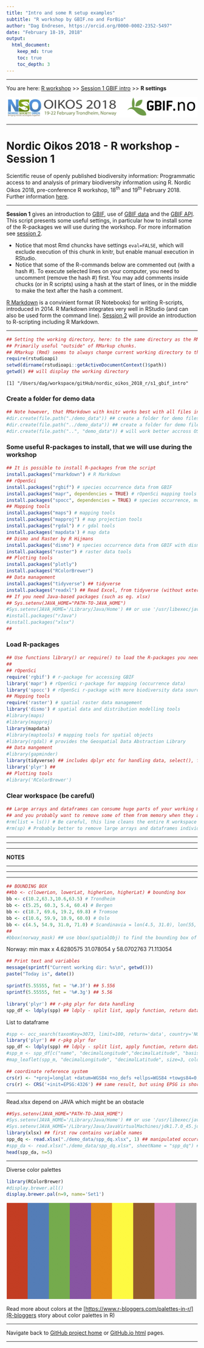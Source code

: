 ```yaml
---
title: "Intro and some R setup examples"
subtitle: "R workshop by GBIF.no and ForBio"
author: "Dag Endresen, https://orcid.org/0000-0002-2352-5497"
date: "February 18-19, 2018"
output:
  html_document:
    keep_md: true
    toc: true
    toc_depth: 3
---
```


<!-- setup.html is generated from setup.Rmd. Please edit that file -->

***

You are here: [R workshop](../) >> [Session 1 GBIF intro](./) >> **R settings**

![](../demo_data/NSO_2018_GBIF_NO.png "NSO 2018")

***

# Nordic Oikos 2018 - R workshop - Session 1

Scientific reuse of openly published biodiversity information: Programmatic access to and analysis of primary biodiversity information using R. Nordic Oikos 2018, pre-conference R workshop, 18<sup>th</sup> and 19<sup>th</sup> February 2018. Further information [here](http://www.gbif.no/events/2018/Nordic-Oikos-2018-R-workshop.html).

***

**Session 1** gives an introduction to [GBIF](https://www.gbif.org/), use of [GBIF data](https://www.gbif.org/resource/search?contentType=dataUse) and the [GBIF API](https://www.gbif.org/developer/summary). This script presents some useful settings, in particular how to install some of the R-packages we will use during the workshop. For more information see [session 2](../s2_r_intro).


* Notice that most Rmd chuncks have settings ```eval=FALSE```, which will exclude execution of this chunk in knitr, but enable manual execution in RStudio.
* Notice that some of the R-commands below are commented out (with a hash #). To execute selected lines on your computer, you need to uncomment (remove the hash #) first. You may add comments inside chucks (or in R scripts) using a hash at the start of lines, or in the middle to make the text after the hash a comment.


[R Markdown](http://rmarkdown.rstudio.com/) is a convinient format (R Notebooks) for writing R-scripts, introduced in 2014. R Markdown integrates very well in RStudio (and can also be used form the command line). [Session 2](../s2_r_intro) will provide an introduction to R-scripting including R Markdown.

***


```r
## Setting the working directory, here: to the same directory as the RMD-script. 
## Primarily useful "outside" of RMarkup chunks.
## RMarkup (Rmd) seems to always change current working directory to the same as the Rmd-script.
require(rstudioapi)
setwd(dirname(rstudioapi::getActiveDocumentContext()$path))
getwd() ## will display the working directory
```

```
[1] "/Users/dag/workspace/gitHub/nordic_oikos_2018_r/s1_gbif_intro"
```

### Create a folder for demo data

```r
## Note however, that RMarkdown with knitr works best with all files in the same directory.
#dir.create(file.path("./demo_data")) ## create a folder for demo files (inside working directory)
#dir.create(file.path("../demo_data")) ## create a folder for demo files (next to working directory)
#dir.create(file.path("..", "demo_data")) # will work better accross OS? on Windows?
```

### Some useful R-packages to install, that we will use during the workshop

```r
## It is possible to install R-packages from the script
install.packages("rmarkdown") # R Markdown
## rOpenSci
install.packages("rgbif") # species occurrence data from GBIF
install.packages("mapr", dependencies = TRUE) # rOpenSci mapping tools
install.packages("spocc", dependencies = TRUE) # species occurrence, more than GBIF
## Mapping tools
install.packages("maps") # mapping tools
install.packages("mapproj") # map projection tools
install.packages("rgdal") # r gdal tools
install.packages('mapdata') # map data
## Dismo and Raster by R Hijmans
install.packages("dismo") # species occurrence data from GBIF with dismo
install.packages("raster") # raster data tools
## Plotting tools
install.packages("plotly")
install.packages("RColorBrewer")
## Data management
install.packages("tidyverse") ## tidyverse
install.packages("readxl") ## Read Excel, from tidyverse (without external Java dependencies)
## If you need Java-based packages (such as eg. xlsx)
## Sys.setenv(JAVA_HOME="PATH-TO-JAVA_HOME")
#Sys.setenv(JAVA_HOME='/Library/Java/Home') ## or use '/usr/libexec/java_home -d 64'
#install.packages("rJava")
#install.packages("xlsx")
##
```

### Load R-packages

```r
## Use functions library() or require() to load the R-packages you need
##
## rOpenSci
require('rgbif') # r-package for accessing GBIF
library('mapr') # rOpenSci r-package for mapping (occurrence data)
library('spocc') # rOpenSci r-package with more biodiversity data sources than GBIF
## Mapping tools
require('raster') # spatial raster data management
library('dismo') # spatial data and distribution modelling tools
#library(maps)
#library(mapproj)
library(mapdata)
#library(maptools) # mapping tools for spatial objects
#library(rgdal) # provides the Geospatial Data Abstraction Library
## Data mangement
#library(gapminder)
library(tidyverse) ## includes dplyr etc for handling data, select(), filter()
library('plyr') ##
## Plotting tools
#library('RColorBrewer')
```

### Clear workspace (be careful)

```r
## Large arrays and dataframes can consume huge parts of your working memory,
## and you probably want to remove some of them from memory when they are not needed anymore.
#rm(list = ls()) # Be careful, this line cleans the entire R workspace
#rm(sp) # Probably better to remove large arrays and dataframes individually
```



***
***
***
**NOTES**
***
***
***


```r
## BOUNDING BOX
##bb <- c(lowerLon, lowerLat, higherLon, higherLat) # bounding box
bb <- c(10.2,63.3,10.6,63.5) # Trondheim
bb <- c(5.25, 60.3, 5.4, 60.4) # Bergen
bb <- c(18.7, 69.6, 19.2, 69.8) # Tromsoe
bb <- c(10.6, 59.9, 10.9, 60.0) # Oslo
bb <- c(4.5, 54.9, 31.0, 71.0) # Scandinavia = lon(4.5, 31.0), lon(55, 71)
##
#bbox(norway_mask) ## use bbox(spatialObj) to find the bounding box of a spatial object
```

Norway:
         min       max
x  4.6280575 31.078054
y 58.0702763 71.113054



```r
## Print text and variables
message(sprintf("Current working dir: %s\n", getwd()))
paste("Today is", date())
```


```r
sprintf(5.55555, fmt = '%#.3f') ## 5.556
sprintf(5.55555, fmt = '%#.3g') ## 5.56
```


```r
library('plyr') ## r-pkg plyr for data handling
spp_df <- ldply(spp) ## ldply - split list, apply function, return dataframe (here list to df)
```

List to dataframe

```r
#spp <- occ_search(taxonKey=3073, limit=100, return='data', country='NO', hasCoordinate=TRUE)
library('plyr') ## r-pkg plyr for 
spp_df <- ldply(spp) ## ldply - split list, apply function, return dataframe (here list to df)
#spp_m <- spp_df[c("name", "decimalLongitude","decimalLatitude", "basisOfRecord", "year", "municipality")]
#map_leaflet(spp_m, "decimalLongitude", "decimalLatitude", size=3, color=cols)
```


```r
## coordinate reference system
crs(r) <- "+proj=longlat +datum=WGS84 +no_defs +ellps=WGS84 +towgs84=0,0,0" ## set CRS
crs(r) <- CRS('+init=EPSG:4326') ## same result, but using EPSG is shorter to write, and easier
```




***

Read.xlsx depend on JAVA which might be an obstacle

```r
##Sys.setenv(JAVA_HOME="PATH-TO-JAVA_HOME")
#Sys.setenv(JAVA_HOME='/Library/Java/Home') ## or use '/usr/libexec/java_home -d 64'
#Sys.setenv(JAVA_HOME='/Library/Java/JavaVirtualMachines/jdk1.7.0_45.jdk/Contents/Home')
library(xlsx) ## first row contains variable names
spp_dq <- read.xlsx("./demo_data/spp_dq.xlsx", 1) ## manipulated occurrence data, introduced errors
#spp_da <- read.xlsx("./demo_data/spp_dq.xlsx", sheetName = "spp_dq") ## alt: choose named worksheet
head(spp_da, n=5)
```

***

Diverse color palettes

```r
library(RColorBrewer)
#display.brewer.all()
display.brewer.pal(n=9, name='Set1')
```

![colorBrewer Set1](./demo_data/display-brewer-pal_Set1.png "colorBrewer Set1")


Read more about colors at the [https://www.r-bloggers.com/palettes-in-r/](R-bloggers story about color palettes in R)

***

Navigate back to [GitHub project home](https://github.com/GBIF-Europe/nordic_oikos_2018_r) or [GitHub.io html](https://gbif-europe.github.io/nordic_oikos_2018_r/) pages.

***
